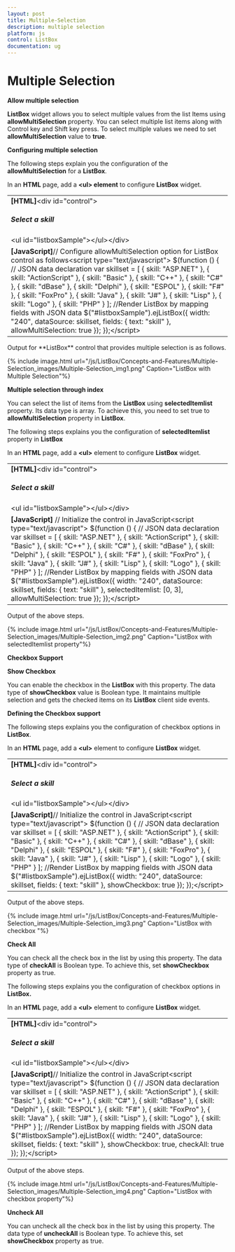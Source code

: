 ```yaml
---
layout: post
title: Multiple-Selection
description: multiple selection
platform: js
control: ListBox
documentation: ug
---
```


# Multiple Selection

**Allow multiple selection**

**ListBox** widget allows you to select multiple values from the list Items using **allowMultiSelection** property. You can select multiple list items along with Control key and Shift key press. To select multiple values we need to set **allowMultiSelection** value to **true**.

**Configuring multiple selection**

The following steps explain you the configuration of the **allowMultiSelection** for a **ListBox**.

In an **HTML** page, add a **&lt;ul&gt; element** to configure **ListBox** widget.

<table>
<tr>
<td>
<b>[HTML]</b>&lt;div id="control"&gt;    <h5 class="ctrllabel">Select a skill</h5>    &lt;ul id="listboxSample"&gt;&lt;/ul&gt;&lt;/div&gt;</td></tr>
<tr>
<td>
<b>[JavaScript]</b>// Configure allowMultiSelection option for ListBox control as follows&lt;script type="text/javascript"&gt;    $(function () {        // JSON data declaration        var skillset = [        { skill: "ASP.NET" }, { skill: "ActionScript" }, { skill: "Basic" },        { skill: "C++" }, { skill: "C#" }, { skill: "dBase" }, { skill: "Delphi" },        { skill: "ESPOL" }, { skill: "F#" }, { skill: "FoxPro" }, { skill: "Java" },        { skill: "J#" }, { skill: "Lisp" }, { skill: "Logo" }, { skill: "PHP" }        ];        //Render ListBox by mapping fields with JSON data        $("#listboxSample").ejListBox({            width: "240", dataSource: skillset,            fields: { text: "skill" }, allowMultiSelection: true        });    });&lt;/script&gt;</td></tr>
</table>
Output for **ListBox** control that provides multiple selection is as follows.

{% include image.html url="/js/ListBox/Concepts-and-Features/Multiple-Selection_images/Multiple-Selection_img1.png" Caption="ListBox with Multiple Selection"%}

**Multiple selection through index** 

You can select the list of items from the **ListBox** using **selectedItemlist** property. Its data type is array. To achieve this, you need to set true to **allowMultiSelection** property in **ListBox**. 

The following steps explains you the configuration of **selectedItemlist** property in **ListBox**

In an **HTML** page, add a **&lt;ul&gt;** element to configure **ListBox** widget.

<table>
<tr>
<td>
<b>[HTML]</b>&lt;div id="control"&gt;    <h5 class="ctrllabel">Select a skill</h5>    &lt;ul id="listboxSample"&gt;&lt;/ul&gt;&lt;/div&gt;</td></tr>
<tr>
<td>
<b>[JavaScript]  </b>// Initialize the control in JavaScript&lt;script type="text/javascript"&gt;    $(function () {        // JSON data declaration        var skillset = [        { skill: "ASP.NET" }, { skill: "ActionScript" }, { skill: "Basic" },        { skill: "C++" }, { skill: "C#" }, { skill: "dBase" }, { skill: "Delphi" },        { skill: "ESPOL" }, { skill: "F#" }, { skill: "FoxPro" }, { skill: "Java" },        { skill: "J#" }, { skill: "Lisp" }, { skill: "Logo" }, { skill: "PHP" }        ];        //Render ListBox by mapping fields with JSON data        $("#listboxSample").ejListBox({            width: "240", dataSource: skillset,            fields: { text: "skill" }, selectedItemlist: [0, 3], allowMultiSelection: true        });    });&lt;/script&gt;</td></tr>
</table>
Output of the above steps.

{% include image.html url="/js/ListBox/Concepts-and-Features/Multiple-Selection_images/Multiple-Selection_img2.png" Caption="ListBox with selectedItemlist property"%}

**Checkbox Support**

**Show Checkbox** 

You can enable the checkbox in the **ListBox** with this property. The data type of **showCheckbox** value is Boolean type. It maintains multiple selection and gets the checked items on its **ListBox** client side events.  

**Defining the Checkbox support**

The following steps explains you the configuration of checkbox options in **ListBox**.

In an **HTML** page, add a **&lt;ul&gt;** element to configure **ListBox** widget.

<table>
<tr>
<td>
<b>[HTML]</b>&lt;div id="control"&gt;    <h5 class="ctrllabel">Select a skill</h5>    &lt;ul id="listboxSample"&gt;&lt;/ul&gt;&lt;/div&gt;</td></tr>
<tr>
<td>
<b>[JavaScript]</b>// Initialize the control in JavaScript&lt;script type="text/javascript"&gt;    $(function () {        // JSON data declaration        var skillset = [        { skill: "ASP.NET" }, { skill: "ActionScript" }, { skill: "Basic" },        { skill: "C++" }, { skill: "C#" }, { skill: "dBase" }, { skill: "Delphi" },        { skill: "ESPOL" }, { skill: "F#" }, { skill: "FoxPro" }, { skill: "Java" },        { skill: "J#" }, { skill: "Lisp" }, { skill: "Logo" }, { skill: "PHP" }        ];        //Render ListBox by mapping fields with JSON data        $("#listboxSample").ejListBox({            width: "240", dataSource: skillset,            fields: { text: "skill" }, showCheckbox: true        });    });&lt;/script&gt;</td></tr>
</table>
Output of the above steps.

{% include image.html url="/js/ListBox/Concepts-and-Features/Multiple-Selection_images/Multiple-Selection_img3.png" Caption="ListBox with checkbox "%}

**Check All** 

You can check all the check box in the list by using this property. The data type of **checkAll** is Boolean type. To achieve this, set **showCheckbox** property as true.

The following steps explains you the configuration of checkbox options in **ListBox.**

In an **HTML** page, add a **&lt;ul&gt;** element to configure **ListBox** widget.

<table>
<tr>
<td>
<b>[HTML]</b>&lt;div id="control"&gt;    <h5 class="ctrllabel">Select a skill</h5>    &lt;ul id="listboxSample"&gt;&lt;/ul&gt;&lt;/div&gt;</td></tr>
<tr>
<td>
<b>[JavaScript]</b>// Initialize the control in JavaScript&lt;script type="text/javascript"&gt;    $(function () {        // JSON data declaration        var skillset = [        { skill: "ASP.NET" }, { skill: "ActionScript" }, { skill: "Basic" },        { skill: "C++" }, { skill: "C#" }, { skill: "dBase" }, { skill: "Delphi" },        { skill: "ESPOL" }, { skill: "F#" }, { skill: "FoxPro" }, { skill: "Java" },        { skill: "J#" }, { skill: "Lisp" }, { skill: "Logo" }, { skill: "PHP" }        ];        //Render ListBox by mapping fields with JSON data        $("#listboxSample").ejListBox({            width: "240", dataSource: skillset,            fields: { text: "skill" }, showCheckbox: true,            checkAll: true        });    });&lt;/script&gt;</td></tr>
</table>
Output of the above steps.

{% include image.html url="/js/ListBox/Concepts-and-Features/Multiple-Selection_images/Multiple-Selection_img4.png" Caption="ListBox with checkbox property"%}

**Uncheck All**

You can uncheck all the check box in the list by using this property. The data type of **uncheckAll** is Boolean type. To achieve this, set **showCheckbox** property as true.

